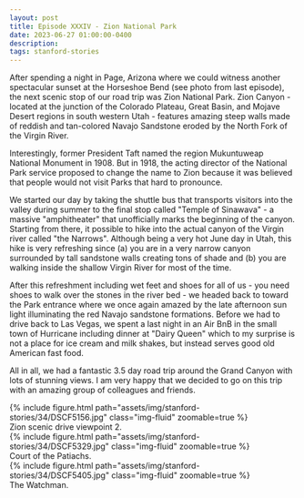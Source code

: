 ```yaml
---
layout: post
title: Episode XXXIV - Zion National Park
date: 2023-06-27 01:00:00-0400
description:
tags: stanford-stories
---
```


After spending a night in Page, Arizona where we could witness another spectacular
sunset at the Horseshoe Bend (see photo from last episode), the next scenic stop of
our road trip was Zion National Park.
Zion Canyon - located at the junction of the Colorado Plateau, Great Basin,
and Mojave Desert regions in south western Utah - features amazing steep walls made of
reddish and tan-colored Navajo Sandstone eroded by the North Fork of the Virgin River.

Interestingly, former President Taft named the region Mukuntuweap National Monument
in 1908. But in 1918, the acting director of the National Park service proposed to
change the name to Zion because it was believed that people would not visit Parks
that hard to pronounce.

We started our day by taking the shuttle bus that transports visitors into the
valley during summer to the final stop called "Temple of Sinawava" -
a massive "amphitheater" that unofficially marks the beginning of the canyon.
Starting from there, it possible to hike into the actual canyon of the
Virgin river called "the Narrows". Although being a very hot June day in Utah,
this hike is very refreshing since (a) you are in a very narrow canyon surrounded by
tall sandstone walls creating tons of shade
and (b) you are walking inside the shallow Virgin River for most of the time.

After this refreshment including wet feet and shoes for all of us - you need shoes
to walk over the stones in the river bed -
we headed back to toward the Park entrance where we once again amazed by the late
afternoon sun light illuminating the red Navajo sandstone formations.
Before we had to drive back to Las Vegas, we spent a last night in an Air BnB in
the small town of Hurricane including dinner at "Dairy Queen" which to my surprise
is not a place for ice cream and milk shakes, but instead serves good old American
fast food.

All in all, we had a fantastic 3.5 day road trip around the Grand Canyon with
lots of stunning views. I am very happy that we decided to go on this trip with
an amazing group of colleagues and friends.

<div class="row mt-3">
    <div class="col-sm mt-3 mt-md-0">
        {% include figure.html path="assets/img/stanford-stories/34/DSCF5156.jpg" class="img-fluid" zoomable=true %}
    </div>
</div>
<div class="caption">
    Zion scenic drive viewpoint 2.
</div>

<div class="row mt-3">
    <div class="col-sm mt-3 mt-md-0">
        {% include figure.html path="assets/img/stanford-stories/34/DSCF5329.jpg" class="img-fluid" zoomable=true %}
    </div>
</div>
<div class="caption">
    Court of the Patiachs.
</div>

<div class="row mt-3">
    <div class="col-sm mt-3 mt-md-0">
        {% include figure.html path="assets/img/stanford-stories/34/DSCF5405.jpg" class="img-fluid" zoomable=true %}
    </div>
</div>
<div class="caption">
    The Watchman.
</div>
